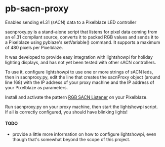 # pb-sacn-proxy
Enables sending e1.31 (sACN) data to a Pixelblaze LED controller
  
sacnproxy.py is a stand-alone script that listens for pixel data coming from an e1.31 compliant
source, converts it to packed RGB values and sends it to a Pixelblaze using pyblaze's setVariable()
command. It supports a maximum of 480 pixels per Pixelblaze.   

It was developed to provide easy integration with lightshowpi for holiday lighting 
displays, and has not yet been tested with other sACN controllers.

To use it, configure lightshowpi to use one or more strings of sACN leds, then in sacnproxy.py,
edit the line that creates the sacnProxy object (around line 168) with the IP address
of your proxy machine and the IP address of your Pixelblaze as parameters.  

Install and activate the pattern [RGB SACN Listener](https://github.com/zranger1/pb-sacn-proxy/blob/main/RGB%20SACN%20Listener.epe) on
your Pixelblaze.

Run sacnproxy.py on your proxy machine, then start the lightshowpi script.  If all is 
correctly configured, you should have blinking lights!    

#### TODO

 - provide a little more information on how to configure lightshowpi, even though that's
somewhat beyond the scope of this project.